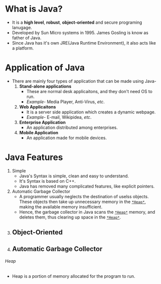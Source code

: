 # **What is Java?**
- It is a **high level**, **robust**, **object-oriented** and secure programing lanugage.
- Developed by Sun Micro systems in 1995. James Gosling is know as father of Java.
- Since Java has it's own JRE(Java Runtime Environment), it also acts like a platform.

# **Application of Java**
- There are mainly four types of application that can be made using Java-
	1. **Stand-alone applications** 
		- These are normal desk applicaitons, and they don't need OS to run.
		- *Example-* Media Player, Anti-Virus, *etc*.
	2. **Web Applicaitons**
		- It is a server side application which creates a dynamic webpage. 
		- *Example-* E-mail, Wikipidea, *etc*.
	3. **Enterprise Application**
		- An application distributed among enterprises.
	4. **Mobile Application**
		- An application made for mobile devices.

# **Java Features**
1. Simple
	- Java's Syntax is simple, clean and easy to understand.
	- It's Syntax is based on C++.
	- Java has removed many complicated features, like explicit pointers.
2. Automatic Garbage Collector
	- A programmer usually neglects the destination of uselss objects. These objects then take up unnecessary memory in the [`*Heap*`](#Heap), making the available memory insufficient.
	- Hence, the garbage collector in Java scans the [`*Heap*`](#Heap) memory, and deletes them, thus clearing up space in the [`*Heap*`](#Heap).
3. Object-Oriented
	- 
2. Automatic Garbage Collector
	- 

###### Heap
- Heap is a portion of memory allocated for the program to run.